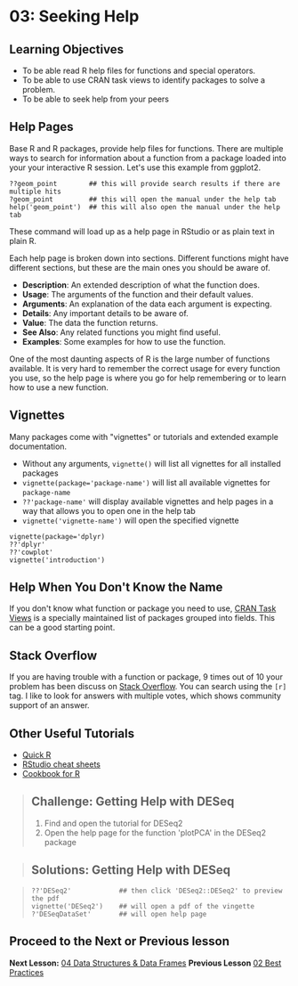 03: Seeking Help
=============

## Learning Objectives 

* To be able read R help files for functions and special operators.
* To be able to use CRAN task views to identify packages to solve a problem.
* To be able to seek help from your peers


## Help Pages

Base R and R packages, provide help files for functions. There are multiple ways to search for information about a function from a package loaded into your your interactive R session. Let's use this example from ggplot2.

~~~{.r}
??geom_point 		## this will provide search results if there are multiple hits
?geom_point			## this will open the manual under the help tab
help('geom_point')	## this will also open the manual under the help tab
~~~

These command will load up as a help page in RStudio or as plain text in plain R.

Each help page is broken down into sections. Different functions might have different sections, but these are the main ones you should be aware of.

 - **Description**: An extended description of what the function does.
 - **Usage**: The arguments of the function and their default values.
 - **Arguments**: An explanation of the data each argument is expecting.
 - **Details**: Any important details to be aware of.
 - **Value**: The data the function returns.
 - **See Also**: Any related functions you might find useful.
 - **Examples**: Some examples for how to use the function.


One of the most daunting aspects of R is the large number of functions available. It is very hard to remember the correct usage for every function you use, so the help page is where you go for help remembering or to learn how to use a new function.


## Vignettes

Many packages come with "vignettes" or tutorials and extended example documentation.

- Without any arguments, `vignette()` will list all vignettes for all installed packages
- `vignette(package='package-name')` will list all available vignettes for
`package-name`
- `??'package-name'` will display available vignettes and help pages in a way that allows you to open one in the help tab
- `vignette('vignette-name')` will open the specified vignette


~~~{.r}
vignette(package='dplyr)
??'dplyr'
??'cowplot'
vignette('introduction')

~~~


## Help When You Don't Know the Name
If you don't know what function or package you need to use, [CRAN Task Views](http://cran.at.r-project.org/web/views) is a specially maintained list of packages grouped into fields. This can be a good starting point.

## Stack Overflow

If you are having trouble with a function or package, 9 times out of 10 your problem has been discuss on
[Stack Overflow](http://stackoverflow.com/). You can search using
the `[r]` tag. I like to look for answers with multiple votes, which shows community support of an answer.


## Other Useful Tutorials

* [Quick R](http://www.statmethods.net/)
* [RStudio cheat sheets](http://www.rstudio.com/resources/cheatsheets/)
* [Cookbook for R](http://www.cookbook-r.com/)


> ## Challenge: Getting Help with DESeq
> 1. Find and open the tutorial for DESeq2
> 2. Open the help page for the function 'plotPCA' in the DESeq2 package


> ## Solutions: Getting Help with DESeq
 
> ~~~{.r}
> ??'DESeq2' 			## then click 'DESeq2::DESeq2' to preview the pdf	
> vignette('DESeq2')	## will open a pdf of the vingette
> ?'DESeqDataSet'  		## will open help page
> ~~~
>

## Proceed to the Next or Previous lesson
**Next Lesson:** [04 Data Structures & Data Frames](https://github.com/raynamharris/R_Intro_for_Bioinformatics/blob/master/04-data-structures-dataframes.md) 
**Previous Lesson** [02 Best Practices](https://github.com/raynamharris/R_Intro_for_Bioinformatics/blob/master/02-project-intro.md)